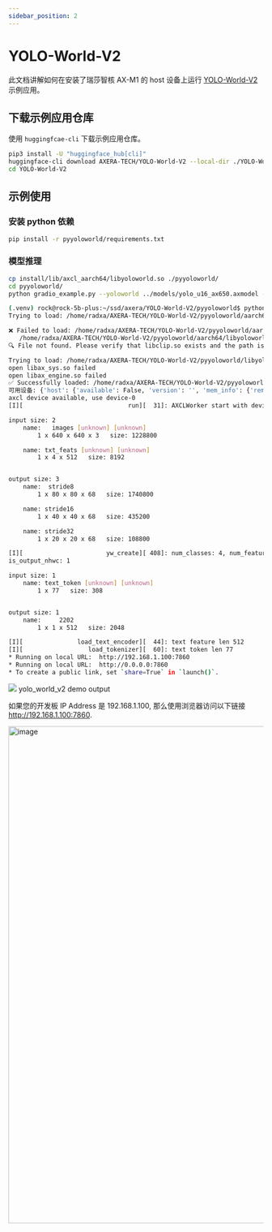```yaml
---
sidebar_position: 2
---
```


# YOLO-World-V2

此文档讲解如何在安装了瑞莎智核 AX-M1 的 host 设备上运行 [YOLO-World-V2](https://github.com/AILab-CVC/YOLO-World) 示例应用。

## 下载示例应用仓库

使用 `huggingfcae-cli` 下载示例应用仓库。

<NewCodeBlock tip="Host" type="Device">

```bash
pip3 install -U "huggingface_hub[cli]"
huggingface-cli download AXERA-TECH/YOLO-World-V2 --local-dir ./YOLO-World-V2
cd YOLO-World-V2
```

</NewCodeBlock>

## 示例使用

### 安装 python 依赖

<NewCodeBlock tip="Host" type="Device">

```bash
pip install -r pyyoloworld/requirements.txt
```

</NewCodeBlock>

### 模型推理

<NewCodeBlock tip="Host" type="Device">

```bash
cp install/lib/axcl_aarch64/libyoloworld.so ./pyyoloworld/
cd pyyoloworld/
python gradio_example.py --yoloworld ../models/yolo_u16_ax650.axmodel --tenc ../models/clip_b1_u16_ax650.axmodel --vocab ../vocab.txt
```

</NewCodeBlock>

```bash
(.venv) rock@rock-5b-plus:~/ssd/axera/YOLO-World-V2/pyyoloworld$ python gradio_example.py --yoloworld ../models/yolo_u16_ax650.axmodel --tenc ../models/clip_b1_u16_ax650.axmodel --vocab ../vocab.txt
Trying to load: /home/radxa/AXERA-TECH/YOLO-World-V2/pyyoloworld/aarch64/libyoloworld.so

❌ Failed to load: /home/radxa/AXERA-TECH/YOLO-World-V2/pyyoloworld/aarch64/libyoloworld.so
   /home/radxa/AXERA-TECH/YOLO-World-V2/pyyoloworld/aarch64/libyoloworld.so: cannot open shared object file: No such file or directory
🔍 File not found. Please verify that libclip.so exists and the path is correct.

Trying to load: /home/radxa/AXERA-TECH/YOLO-World-V2/pyyoloworld/libyoloworld.so
open libax_sys.so failed
open libax_engine.so failed
✅ Successfully loaded: /home/radxa/AXERA-TECH/YOLO-World-V2/pyyoloworld/libyoloworld.so
可用设备: {'host': {'available': False, 'version': '', 'mem_info': {'remain': 0, 'total': 0}}, 'devices': {'host_version': 'V3.6.4_20250819020149', 'dev_version': 'V3.6.4_nt': 1, 'devices_info': [{'temp': 45, 'cpu_usage': 2, 'npu_usage': 0, 'mem_info': {'remain': 7022, 'total': 7040}}]}}
axcl device available, use device-0
[I][                             run][  31]: AXCLWorker start with devid 0

input size: 2
    name:   images [unknown] [unknown]
        1 x 640 x 640 x 3   size: 1228800

    name: txt_feats [unknown] [unknown]
        1 x 4 x 512   size: 8192


output size: 3
    name:  stride8
        1 x 80 x 80 x 68   size: 1740800

    name: stride16
        1 x 40 x 40 x 68   size: 435200

    name: stride32
        1 x 20 x 20 x 68   size: 108800

[I][                       yw_create][ 408]: num_classes: 4, num_features: 512, input w: 640, h: 640
is_output_nhwc: 1

input size: 1
    name: text_token [unknown] [unknown]
        1 x 77   size: 308


output size: 1
    name:     2202
        1 x 1 x 512   size: 2048

[I][               load_text_encoder][  44]: text feature len 512
[I][                  load_tokenizer][  60]: text token len 77
* Running on local URL:  http://192.168.1.100:7860
* Running on local URL:  http://0.0.0.0:7860
* To create a public link, set `share=True` in `launch()`.
```

<div style={{textAlign: 'center'}}>
   <img src="/img/aicore-ax-m1/yolo_world_out.webp"/>
   yolo_world_v2 demo output
</div>

如果您的开发板 IP Address 是 192.168.1.100, 那么使用浏览器访问以下链接 http://192.168.1.100:7860.

<img width="1871" height="980" alt="image" src="https://github.com/user-attachments/assets/a41c0f65-ba5f-4af6-9ad7-80ec5c7d14e1" />


